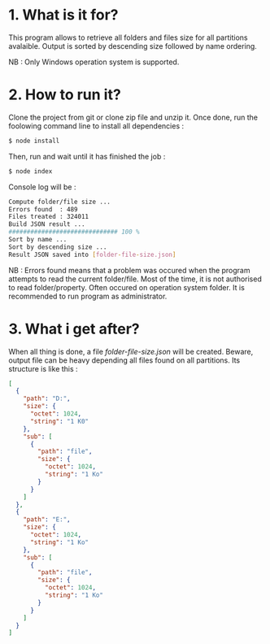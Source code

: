 # 1. What is it for?

This program allows to retrieve all folders and files size for all partitions avalaible. Output is sorted by descending size followed by name ordering.

NB : Only Windows operation system is supported.

# 2. How to run it?

Clone the project from git or clone zip file and unzip it. Once done, run the foolowing command line to install all dependencies :

```sh
$ node install
```

Then, run and wait until it has finished the job :

```sh
$ node index
```

Console log will be :

```sh
Compute folder/file size ...
Errors found  : 489
Files treated : 324011
Build JSON result ...
############################## 100 %
Sort by name ...
Sort by descending size ...
Result JSON saved into [folder-file-size.json]
```

NB : Errors found means that a problem was occured when the program attempts to read the current folder/file. Most of the time, it is not authorised to read folder/property. Often occured on operation system folder. It is recommended to run program as administrator.

# 3. What i get after?

When all thing is done, a file *folder-file-size.json* will be created. Beware, output file can be heavy depending all files found on all partitions. Its structure is like this :

```json
[
  {
    "path": "D:",
    "size": {
      "octet": 1024,
      "string": "1 K0"
    },
    "sub": [
      {
        "path": "file",
        "size": {
          "octet": 1024,
          "string": "1 Ko"
        }
      }
    ]
  },
  {
    "path": "E:",
    "size": {
      "octet": 1024,
      "string": "1 Ko"
    },
    "sub": [
      {
        "path": "file",
        "size": {
          "octet": 1024,
          "string": "1 Ko"
        }
      }
    ]
  }
]
```